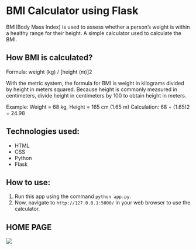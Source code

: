 # BMI Calculator using Flask

BMI(Body Mass Index) is used to assess whether a person’s weight is within a healthy range for their height. A simple calculator used to calculate the BMI.

## How BMI is calculated?

Formula: weight (kg) / [height (m)]2

With the metric system, the formula for BMI is weight in kilograms divided by height in meters squared. Because height is commonly measured in centimeters, divide height in centimeters by 100 to obtain height in meters.

Example: Weight = 68 kg, Height = 165 cm (1.65 m)
Calculation: 68 ÷ (1.65)2 = 24.98

## Technologies used:

- HTML
- CSS
- Python
- Flask

## How to use:
1. Run this app using the command `python app.py`.
2. Now, navigate to `http://127.0.0.1:5000/` in your web browser to use the calculator.

## HOME PAGE

<img src="https://imgur.com/PoJcIsR.png"/>
